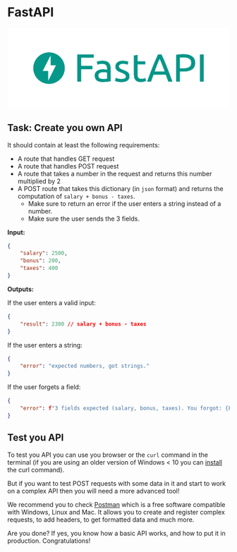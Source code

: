 # FastAPI
![FastAPI icon](assets/fastapi-logo.png)


## Task: Create you own API 
It should contain at least the following requirements:

* A route that handles GET request
* A route that handles POST request
* A route that takes a number in the request and returns this number multiplied by 2
* A POST route that takes this dictionary (in `json` format) and returns the computation of `salary + bonus - taxes`.
    * Make sure to return an error if the user enters a string instead  of a number.
    * Make sure the user sends the 3 fields.

**Input:**
```json
{
    "salary": 2500,
    "bonus": 200,
    "taxes": 400
}
```

**Outputs:**

If the user enters a valid input:
```json
{
    "result": 2300 // salary + bonus - taxes
}
```
If the user enters a string:
```json
{
    "error": "expected numbers, got strings."
}
```
If the user forgets a field:
```json
{
    "error": f"3 fields expected (salary, bonus, taxes). You forgot: {FIELD_THE_USER_FORGOT_HERE}."
}
```

## Test you API

To test you API you can use you browser or the `curl` command in the terminal (if you are using an older version of Windows < 10 you can [install](https://www.wikihow.com/Install-Curl-on-Windows) the curl command). 

But if you want to test POST requests with some data in it and start to work on a complex API then you will need a more advanced tool!

We recommend you to check [Postman](https://www.postman.com/) which is a free software compatible with Windows, Linux and Mac. It allows you to create and register complex requests, to add headers, to get formatted data and much more.


Are you done? If yes, you know how a basic API works, and how to put it in production. Congratulations!

